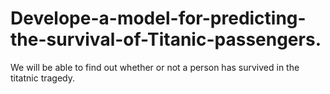 # Develope-a-model-for-predicting-the-survival-of-Titanic-passengers.
We will be able to find out whether or not a person has survived in the titatnic tragedy.

